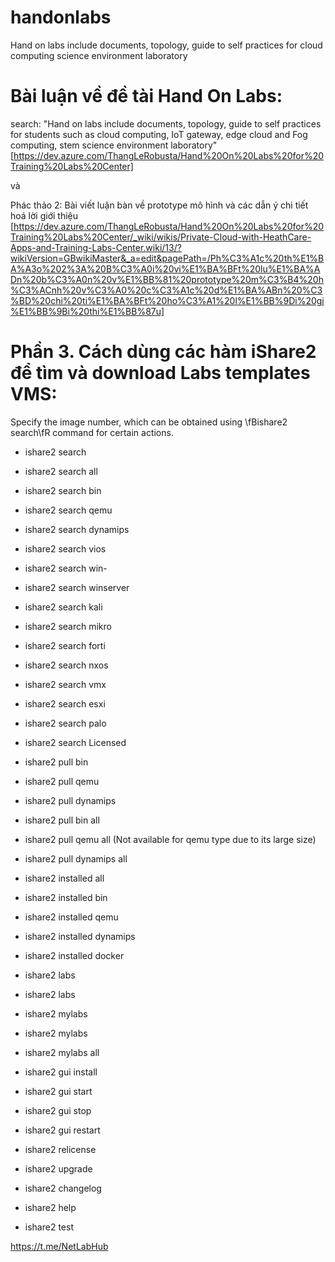 # handonlabs
Hand on labs include documents, topology, guide to self practices for cloud computing science environment laboratory 

# Bài luận về đề tài Hand On Labs:
search: "Hand on labs include documents, topology, guide to self practices for students such as cloud computing, IoT gateway, edge cloud and Fog computing, stem science environment laboratory"
[https://dev.azure.com/ThangLeRobusta/Hand%20On%20Labs%20for%20Training%20Labs%20Center]

và

Phác thảo 2: Bài viết luận bàn về prototype mô hình và các dẫn ý chi tiết hoá lời giới thiệu
[https://dev.azure.com/ThangLeRobusta/Hand%20On%20Labs%20for%20Training%20Labs%20Center/_wiki/wikis/Private-Cloud-with-HeathCare-Apps-and-Training-Labs-Center.wiki/13/?wikiVersion=GBwikiMaster&_a=edit&pagePath=/Ph%C3%A1c%20th%E1%BA%A3o%202%3A%20B%C3%A0i%20vi%E1%BA%BFt%20lu%E1%BA%ADn%20b%C3%A0n%20v%E1%BB%81%20prototype%20m%C3%B4%20h%C3%ACnh%20v%C3%A0%20c%C3%A1c%20d%E1%BA%ABn%20%C3%BD%20chi%20ti%E1%BA%BFt%20ho%C3%A1%20l%E1%BB%9Di%20gi%E1%BB%9Bi%20thi%E1%BB%87u]



# Phần 3. Cách dùng các hàm iShare2 để tìm và download Labs templates VMS:

Specify the image number, which can be obtained using \fBishare2 search\fR command for certain actions.
- ishare2 search
- ishare2 search all
- ishare2 search bin
- ishare2 search qemu
- ishare2 search dynamips

- ishare2 search vios
- ishare2 search win-
- ishare2 search winserver
- ishare2 search kali
- ishare2 search mikro
- ishare2 search forti
- ishare2 search nxos
- ishare2 search vmx
- ishare2 search esxi
- ishare2 search palo
- ishare2 search Licensed

- ishare2 pull bin <number>
- ishare2 pull qemu <number>
- ishare2 pull dynamips <number>

- ishare2 pull bin all
- ishare2 pull qemu all (Not available for qemu type due to its large size)
- ishare2 pull dynamips all

- ishare2 installed all
- ishare2 installed bin
- ishare2 installed qemu
- ishare2 installed dynamips
- ishare2 installed docker

- ishare2 labs
- ishare2 labs <number>

- ishare2 mylabs <path>
- ishare2 mylabs <path> <number>
- ishare2 mylabs <path> all

- ishare2 gui install
- ishare2 gui start
- ishare2 gui stop
- ishare2 gui restart

- ishare2 relicense
- ishare2 upgrade
- ishare2 changelog
- ishare2 help
- ishare2 test

https://t.me/NetLabHub

